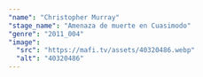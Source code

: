 ```yaml
---
"name": "Christopher Murray"
"stage_name": "Amenaza de muerte en Cuasimodo"
"genre": "2011_004"
"image":
  "src": "https://mafi.tv/assets/40320486.webp"
  "alt": "40320486"
---
```

